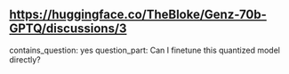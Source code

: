 ## https://huggingface.co/TheBloke/Genz-70b-GPTQ/discussions/3

contains_question: yes
question_part: Can I finetune   this quantized model directly?